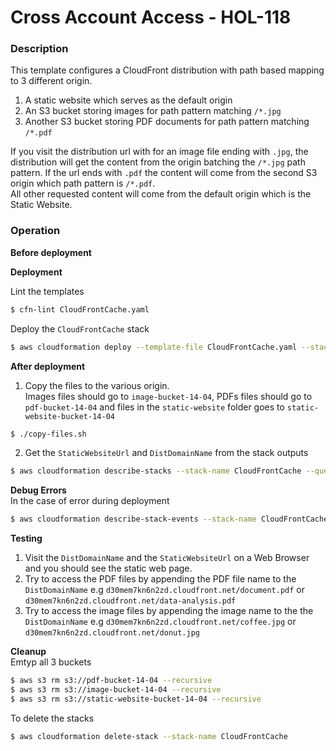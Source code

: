 # Cross Account Access - HOL-118

### Description

This template configures a CloudFront distribution with path based mapping to 3 different origin.

1. A static website which serves as the default origin
2. An S3 bucket storing images for path pattern matching `/*.jpg`
3. Another S3 bucket storing PDF documents for path pattern matching `/*.pdf`

If you visit the distribution url with for an image file ending with `.jpg`, the distribution will get the content from the origin batching the `/*.jpg` path pattern.
If the url ends with `.pdf` the content will come from the second S3 origin which path pattern is `/*.pdf`.  
All other requested content will come from the default origin which is the Static Website.

### Operation

**Before deployment**

**Deployment**

Lint the templates

```bash
$ cfn-lint CloudFrontCache.yaml
```

Deploy the `CloudFrontCache` stack

```bash
$ aws cloudformation deploy --template-file CloudFrontCache.yaml --stack-name CloudFrontCache
```

**After deployment**

1. Copy the files to the various origin.  
   Images files should go to `image-bucket-14-04`, PDFs files should go to `pdf-bucket-14-04` and files in the `static-website` folder goes to `static-website-bucket-14-04`

```bash
$ ./copy-files.sh
```

2. Get the `StaticWebsiteUrl` and `DistDomainName` from the stack outputs

```bash
$ aws cloudformation describe-stacks --stack-name CloudFrontCache --query "Stacks[0].Outputs" --no-cli-pager
```

**Debug Errors**  
In the case of error during deployment

```bash
$ aws cloudformation describe-stack-events --stack-name CloudFrontCache > events.json
```

**Testing**

1. Visit the `DistDomainName` and the `StaticWebsiteUrl` on a Web Browser and you should see the static web page.
2. Try to access the PDF files by appending the PDF file name to the `DistDomainName` e.g `d30mem7kn6n2zd.cloudfront.net/document.pdf` or `d30mem7kn6n2zd.cloudfront.net/data-analysis.pdf`
3. Try to access the image files by appending the image name to the the `DistDomainName` e.g `d30mem7kn6n2zd.cloudfront.net/coffee.jpg` or `d30mem7kn6n2zd.cloudfront.net/donut.jpg`

**Cleanup**  
Emtyp all 3 buckets

```bash
$ aws s3 rm s3://pdf-bucket-14-04 --recursive
$ aws s3 rm s3://image-bucket-14-04 --recursive
$ aws s3 rm s3://static-website-bucket-14-04 --recursive
```

To delete the stacks

```bash
$ aws cloudformation delete-stack --stack-name CloudFrontCache
```

